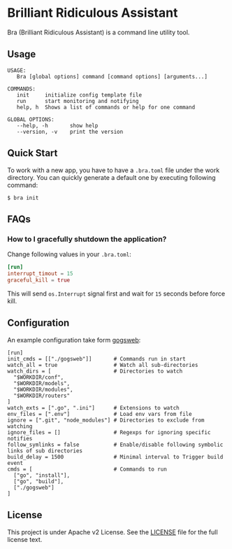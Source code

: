 Brilliant Ridiculous Assistant
==============================

Bra (Brilliant Ridiculous Assistant) is a command line utility tool.

## Usage

```
USAGE:
   Bra [global options] command [command options] [arguments...]

COMMANDS:
   init		initialize config template file
   run		start monitoring and notifying
   help, h	Shows a list of commands or help for one command

GLOBAL OPTIONS:
   --help, -h		show help
   --version, -v	print the version
```

## Quick Start

To work with a new app, you have to have a `.bra.toml` file under the work directory. You can quickly generate a default one by executing following command:

```
$ bra init
```

## FAQs

### How to I gracefully shutdown the application?

Change following values in your `.bra.toml`:

```toml
[run]
interrupt_timout = 15
graceful_kill = true
```

This will send `os.Interrupt` signal first and wait for `15` seconds before force kill.

## Configuration

An example configuration take form [gogsweb](https://github.com/gogits/gogsweb):

```
[run]
init_cmds = [["./gogsweb"]]       # Commands run in start
watch_all = true                  # Watch all sub-directories
watch_dirs = [                    # Directories to watch
  "$WORKDIR/conf",
  "$WORKDIR/models",
  "$WORKDIR/modules",
  "$WORKDIR/routers"
]
watch_exts = [".go", ".ini"]      # Extensions to watch
env_files = [".env"]              # Load env vars from file
ignore = [".git", "node_modules"] # Directories to exclude from watching
ignore_files = []                 # Regexps for ignoring specific notifies
follow_symlinks = false           # Enable/disable following symbolic links of sub directories
build_delay = 1500                # Minimal interval to Trigger build event
cmds = [                          # Commands to run
  ["go", "install"],
  ["go", "build"],
  ["./gogsweb"]
]
```

## License

This project is under Apache v2 License. See the [LICENSE](LICENSE) file for the full license text.

